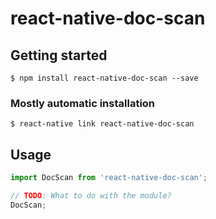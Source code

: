 # react-native-doc-scan

## Getting started

`$ npm install react-native-doc-scan --save`

### Mostly automatic installation

`$ react-native link react-native-doc-scan`

## Usage
```javascript
import DocScan from 'react-native-doc-scan';

// TODO: What to do with the module?
DocScan;
```
